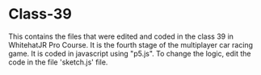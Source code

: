 # Class-39
This contains the files that were edited and coded in the class 39 in WhitehatJR Pro Course. It is the fourth stage of the multiplayer car racing game. It is coded in javascript using "p5.js". To change the logic, edit the code in the file 'sketch.js' file.
